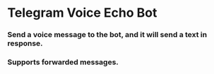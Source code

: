 # Telegram Voice Echo Bot

### Send a voice message to the bot, and it will send a text in response.
### Supports forwarded messages.